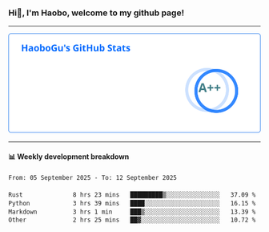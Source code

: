 <!--<h2 align="center"> Hi👋, I'm Haobo, welcome to my github page! </h2>-->
### Hi👋, I'm Haobo, welcome to my github page!
-------

<img href="https://github.com/HaoboGu" src="assets/stats.svg" alt="github stats" /> 

-------

#### 📊 **Weekly development breakdown**
<!--START_SECTION:waka-->

```txt
From: 05 September 2025 - To: 12 September 2025

Rust              8 hrs 23 mins   █████████▒░░░░░░░░░░░░░░░   37.09 %
Python            3 hrs 39 mins   ████░░░░░░░░░░░░░░░░░░░░░   16.15 %
Markdown          3 hrs 1 min     ███▒░░░░░░░░░░░░░░░░░░░░░   13.39 %
Other             2 hrs 25 mins   ██▓░░░░░░░░░░░░░░░░░░░░░░   10.72 %
```

<!--END_SECTION:waka-->
<!--
backup url: https://github-readme-status-dusky-ten.vercel.app/api?username=HaoboGu&count_private=true&show_icons=true&theme=transparent&border_color=2f80ed
-->
<!--
**HaoboGu/HaoboGu** is a ✨ _special_ ✨ repository because its `README.md` (this file) appears on your GitHub profile.

Here are some ideas to get you started:

- 🔭 I’m currently working on AI-assisted programming tools
- 🌱 I’m currently learning ...
- 👯 I’m looking to collaborate on ...
- 🤔 I’m looking for help with ...
- 💬 Ask me about ...
- 📫 How to reach me: ...
- 😄 Pronouns: ...
- ⚡ Fun fact: ...
-->

